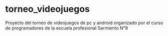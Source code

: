 # torneo_videojuegos
Proyecto del torneo de videojuegos de pc y android organizado por el curso de programadores de la escuela profesional Sarmiento N°8
